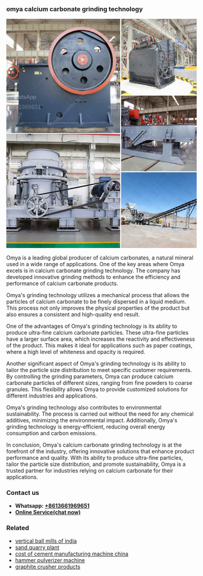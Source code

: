 <h3>omya calcium carbonate grinding technology</h3><img src='1704856846.jpg' alt=''><p>Omya is a leading global producer of calcium carbonates, a natural mineral used in a wide range of applications. One of the key areas where Omya excels is in calcium carbonate grinding technology. The company has developed innovative grinding methods to enhance the efficiency and performance of calcium carbonate products.</p><p>Omya's grinding technology utilizes a mechanical process that allows the particles of calcium carbonate to be finely dispersed in a liquid medium. This process not only improves the physical properties of the product but also ensures a consistent and high-quality end result. </p><p>One of the advantages of Omya's grinding technology is its ability to produce ultra-fine calcium carbonate particles. These ultra-fine particles have a larger surface area, which increases the reactivity and effectiveness of the product. This makes it ideal for applications such as paper coatings, where a high level of whiteness and opacity is required.</p><p>Another significant aspect of Omya's grinding technology is its ability to tailor the particle size distribution to meet specific customer requirements. By controlling the grinding parameters, Omya can produce calcium carbonate particles of different sizes, ranging from fine powders to coarse granules. This flexibility allows Omya to provide customized solutions for different industries and applications.</p><p>Omya's grinding technology also contributes to environmental sustainability. The process is carried out without the need for any chemical additives, minimizing the environmental impact. Additionally, Omya's grinding technology is energy-efficient, reducing overall energy consumption and carbon emissions.</p><p>In conclusion, Omya's calcium carbonate grinding technology is at the forefront of the industry, offering innovative solutions that enhance product performance and quality. With its ability to produce ultra-fine particles, tailor the particle size distribution, and promote sustainability, Omya is a trusted partner for industries relying on calcium carbonate for their applications.</p><h3>Contact us</h3><ul><li><strong>Whatsapp:&nbsp;<a href="https://wa.me/8613661969651">+8613661969651</a></strong></li><li><a href="https://swt.shibang-china.com/?git&amp;zhl&amp;omya calcium carbonate grinding technology"><strong>Online Service(chat now)</strong></a></li></ul><h3>Related</h3><ul><li><a href='vertical ball mills of india.md'>vertical ball mills of india</a></li><li><a href='sand quarry plant.md'>sand quarry plant</a></li><li><a href='cost of cement manufacturing machine china.md'>cost of cement manufacturing machine china</a></li><li><a href='hammer pulverizer machine.md'>hammer pulverizer machine</a></li><li><a href='graphite crusher products.md'>graphite crusher products</a></li></ul>